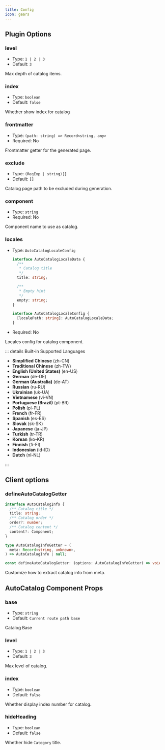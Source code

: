 ```yaml
---
title: Config
icon: gears
---
```


## Plugin Options

### level <Badge text="Built-in component only" />

- Type: `1 | 2 | 3`
- Default: `3`

Max depth of catalog items.

### index <Badge text="Built-in component only" />

- Type: `boolean`
- Default: `false`

Whether show index for catalog

### frontmatter

- Type: `(path: string) => Record<string, any>`
- Required: No

Frontmatter getter for the generated page.

### exclude

- Type: `(RegExp | string)[]`
- Default: `[]`

Catalog page path to be excluded during generation.

### component

- Type: `string`
- Required: No

Component name to use as catalog.

### locales

- Type: `AutoCatalogLocaleConfig`

  ```ts
  interface AutoCatalogLocaleData {
    /**
     * Catalog title
     */
    title: string;

    /**
     * Empty hint
     */
    empty: string;
  }

  interface AutoCatalogLocaleConfig {
    [localePath: string]: AutoCatalogLocaleData;
  }
  ```

- Required: No

Locales config for catalog component.

::: details Built-in Supported Languages

- **Simplified Chinese** (zh-CN)
- **Traditional Chinese** (zh-TW)
- **English (United States)** (en-US)
- **German** (de-DE)
- **German (Australia)** (de-AT)
- **Russian** (ru-RU)
- **Ukrainian** (uk-UA)
- **Vietnamese** (vi-VN)
- **Portuguese (Brazil)** (pt-BR)
- **Polish** (pl-PL)
- **French** (fr-FR)
- **Spanish** (es-ES)
- **Slovak** (sk-SK)
- **Japanese** (ja-JP)
- **Turkish** (tr-TR)
- **Korean** (ko-KR)
- **Finnish** (fi-FI)
- **Indonesian** (id-ID)
- **Dutch** (nl-NL)

:::

## Client options

### defineAutoCatalogGetter

```ts
interface AutoCatalogInfo {
  /** Catalog title */
  title: string;
  /** Catalog order */
  order?: number;
  /** Catalog content */
  content?: Component;
}

type AutoCatalogInfoGetter = (
  meta: Record<string, unknown>,
) => AutoCatalogInfo | null;

const defineAutoCatalogGetter: (options: AutoCatalogInfoGetter) => void;
```

Customize how to extract catalog info from meta.

## AutoCatalog Component Props

### base

- Type: `string`
- Default: `Current route path base`

Catalog Base

### level

- Type: `1 | 2 | 3`
- Default: `3`

Max level of catalog.

### index

- Type: `boolean`
- Default: `false`

Whether display index number for catalog.

### hideHeading

- Type: `boolean`
- Default: `false`

Whether hide `Category` title.
